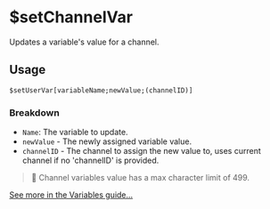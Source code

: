 # $setChannelVar
Updates a variable's value for a channel.

## Usage
```
$setUserVar[variableName;newValue;(channelID)]
```

### Breakdown
- `Name`: The variable to update.
- `newValue` - The newly assigned variable value.
- `channelID` - The channel to assign the new value to, uses current channel if no 'channelID' is provided.

> 📝 Channel variables value has a max character limit of 499.

[See more in the Variables guide...](https://nilpointer-software.github.io/bdfd-wiki/guides/variables.html)
